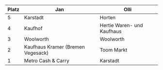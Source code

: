 | Platz | Jan               | Olli                 |
|-------|-------------------|----------------------|
| 5     | Karstadt          | Horten               |
| 4     | Kaufhof           | Hertie Waren- und Kaufhaus |
| 3     | Woolworth         | Woolworth            |
| 2     | Kaufhaus Kramer (Bremen Vegesack) | Toom Markt |
| 1     | Metro Cash & Carry | Karstadt            |
